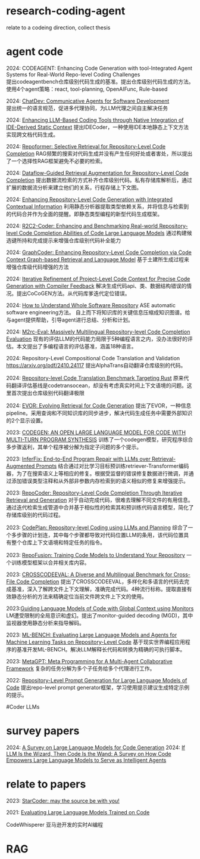 # research-coding-agent
relate to a codeing direction, collect thesis

# agent code
2024: CODEAGENT: Enhancing Code Generation with tool-Integrated Agent Systems for Real-World Repo-level Coding Challenges<br>
提出codeagentbench仓库级别代码生成的基准。提出仓库级别代码生成的方法。使用4个agent策略：react, tool-planning, OpenAIFunc, Rule-based

2024: [ChatDev: Communicative Agents for Software Development](https://arxiv.org/pdf/2307.07924)<br>
提出统一的语言规范，促进多代理协同，为LLM代理之间自主解决任务

2024: [Enhancing LLM-Based Coding Tools through Native Integration of IDE-Derived Static Context](https://arxiv.org/pdf/2402.03630)
提出IDECoder，一种使用IDE本地静态上下文方法实现跨文档代码生成。

2024: [Repoformer: Selective Retrieval for Repository-Level Code Completion](https://arxiv.org/pdf/2403.10059)
RAG频繁的搜索对代码生成并没有产生任何好处或者害处，所以提出了一个选择性RAG框架避免不必要的检索。

2024: [Dataflow-Guided Retrieval Augmentation for Repository-Level Code Completion](https://arxiv.org/pdf/2405.19782)
提出数据流检索的方式补齐仓库级别代码。私有存储库解析后，通过扩展的数据流分析来建立他们的关系，行程存储上下文图。

2024: [Enhancing Repository-Level Code Generation with Integrated Contextual Information](https://arxiv.org/pdf/2406.03283)
利用静态分析器提取类型依赖关系，并将信息与检索到的代码合并作为全面的提醒。即静态类型编程的新型代码生成框架。

2024: [R2C2-Coder: Enhancing and Benchmarking Real-world Repository-level Code Completion Abilities of Code Large Language Models](https://arxiv.org/pdf/2406.01359)
通过构建候选键所持和完成提示来增强仓库级别代码补全能力

2024: [GraphCoder: Enhancing Repository-Level Code Completion via Code Context Graph-based Retrieval and Language Model](https://arxiv.org/pdf/2406.07003)
基于土建所生成过程来增强仓库级代码增强的方法

2024: [Iterative Refinement of Project-Level Code Context for Precise Code Generation with Compiler Feedback](https://arxiv.org/pdf/2403.16792)
解决生成代码api、类、数据结构错误的情况。提出CoCoGEN方法。从代码库爹迭代定位错误。

2024: [How to Understand Whole Software Repository](https://arxiv.org/pdf/2406.01422)
ASE automatic software engineering方法。
自上而下将知识库的关键信息压缩成知识图谱。给与agent提供帮助，引导agent进行总结、分析和计划。

2024: [M2rc-Eval: Massively Multilingual Repository-level Code Completion Evaluation](https://arxiv.org/pdf/2410.21157)
现有的评估LLM的代码能力局限于5种编程语言之内，没办法很好的评估。本文提出了多编程语言的评估基准，涵盖18种语言。

2024: Repository-Level Compositional Code Translation and Validation https://arxiv.org/pdf/2410.24117
提出AlphaTrans自动翻译仓库级别的代码。

2024: [Repository-level Code Translation Benchmark Targeting Rust](https://arxiv.org/pdf/2411.13990)
原来代码翻译评估基线是codetransocean，却没有考虑真实时间上下文语境的问题。这里首次提出仓库级别代码翻译极限

2024: [EVOR: Evolving Retrieval for Code Generation](https://aclanthology.org/2024.findings-emnlp.143.pdf)
提出了EVOR，一种信息pipeline。采用查询和不同知识库的同步进步，解决代码生成任务中需要外部知识的2个显示设置。

2023: [CODEGEN: AN OPEN LARGE LANGUAGE MODEL FOR CODE WITH MULTI-TURN PROGRAM SYNTHESIS](https://arxiv.org/pdf/2203.13474)
训练了一个codegen模型，研究程序综合多步骤返利，其单个程序被分解为指定子问题的多个提示。

2023: [InferFix: End-to-End Program Repair with LLMs over Retrieval-Augmented Prompts](https://arxiv.org/pdf/2303.07263)
结合通过对比学习目标预训练retriever-Transformer编码器，为了在搜索语义上等相应的修复。根据受监督的错误修复数据进行微调，并通过添加错误类型注释和从外部非参数内存检索到的语义相似的修复来增强提示。

2023: [RepoCoder: Repository-Level Code Completion Through Iterative Retrieval and Generation](https://arxiv.org/pdf/2303.12570)
对于自动完成代码，很难去理解不同文件的有用信息。通过迭代检索生成管道中合并基于相似性的检索其和预训练代码语言模型，简化了存储库级别的代码过程。

2023: [CodePlan: Repository-level Coding using LLMs and Planning](https://arxiv.org/pdf/2309.12499)
综合了一个多步骤的计划连，其中每个步骤都导致对代码位置LLM的条用，该代码位置具有整个仓库上下文语境和特定任务的指令。

2023: [RepoFusion: Training Code Models to Understand Your Repository](https://arxiv.org/pdf/2306.10998)
一个训练模型框架以合并相关库内容。

2023: [CROSSCODEEVAL: A Diverse and Multilingual Benchmark for Cross-File Code Completion](https://arxiv.org/pdf/2310.11248)
提出了CROSSCODEEVAL，多样化和多语言的代码去完成基准，深入了解跨文件上下文理解，准确完成代码。4种流行标称。提取直接有效静态分析的方法来精确定位当前文件跨文件上下文的使用。

2023:[Guiding Language Models of Code with Global Context using Monitors](https://arxiv.org/pdf/2306.10763)
LM遭受限制的全局意识和虚幻。提出了monitor-guided decoding (MGD)，其中监视器使用静态分析来指导解码。

2023: [ML-BENCH: Evaluating Large Language Models and Agents for Machine Learning Tasks on Repository-Level Code](https://arxiv.org/pdf/2311.09835)
基于现实世界编程应用程序的基准开发ML-BENCH。解决LLM解释长代码和转换为精确的可执行脚本。

2023: [MetaGPT: Meta Programming for A Multi-Agent Collaborative Framework](https://arxiv.org/pdf/2308.00352)
复杂的任务分解为多个子任务给多个代理进行工作。

2022: [Repository-Level Prompt Generation for Large Language Models of Code](https://arxiv.org/pdf/2206.12839)
提出repo-level prompt generator框架，学习使用提示建议生成特定示例的提示。

#Coder LLMs



# survey papers
2024: [A Survey on Large Language Models for Code Generation](https://arxiv.org/pdf/2406.00515)
2024: [If LLM Is the Wizard, Then Code Is the Wand: A Survey on How Code Empowers Large Language Models to Serve as Intelligent Agents](https://arxiv.org/pdf/2401.00812)


# relate to papers
2023: [StarCoder: may the source be with you!](https://arxiv.org/pdf/2305.06161)

2021: [Evaluating Large Language Models Trained on Code](https://arxiv.org/pdf/2107.03374)

CodeWhisperer 
亚马逊开发的实时AI编程

# RAG
